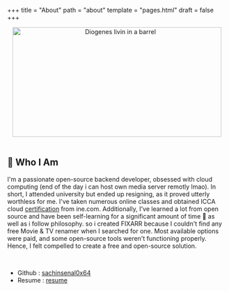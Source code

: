 +++
title = "About"
path = "about"
template = "pages.html"
draft = false
+++
<br>
<div align="center">
<a href="https://en.wikipedia.org/wiki/Diogenes" target="_blank" aria-label="Minimalism"><img src="https://sachinsenal0x64.github.io/picx-images-hosting/1701343027123.34vfgcv5fmrk.webp" alt="Diogenes livin in a barrel" width="480" height="252" /></a> 
</div>
<br>

## 👤 Who I Am

I'm a passionate open-source backend developer, obsessed with cloud computing (end of the day i can host own media server remotly lmao). In short, I attended university but ended up resigning, as it proved utterly worthless for me. I've taken numerous online classes and obtained ICCA cloud [certification](https://certs.ine.com/7bb6bdb9-d509-4ab9-a46a-0143271d89b6) from ine.com. Additionally, I've learned a lot from open source and have been self-learning for a significant amount of time 📖 as well as i follow philosophy. so i created FIXARR because I couldn't find any free Movie & TV renamer when I searched for one. Most available options were paid, and some open-source tools weren't functioning properly. Hence, I felt compelled to create a free and open-source solution.

<br>

- Github : [sachinsenal0x64](https://github.com/sachinsenal0x64)
- Resume : [resume](https://index.401658.xyz/Sachin-Senal-Resume-V3.pdf)
